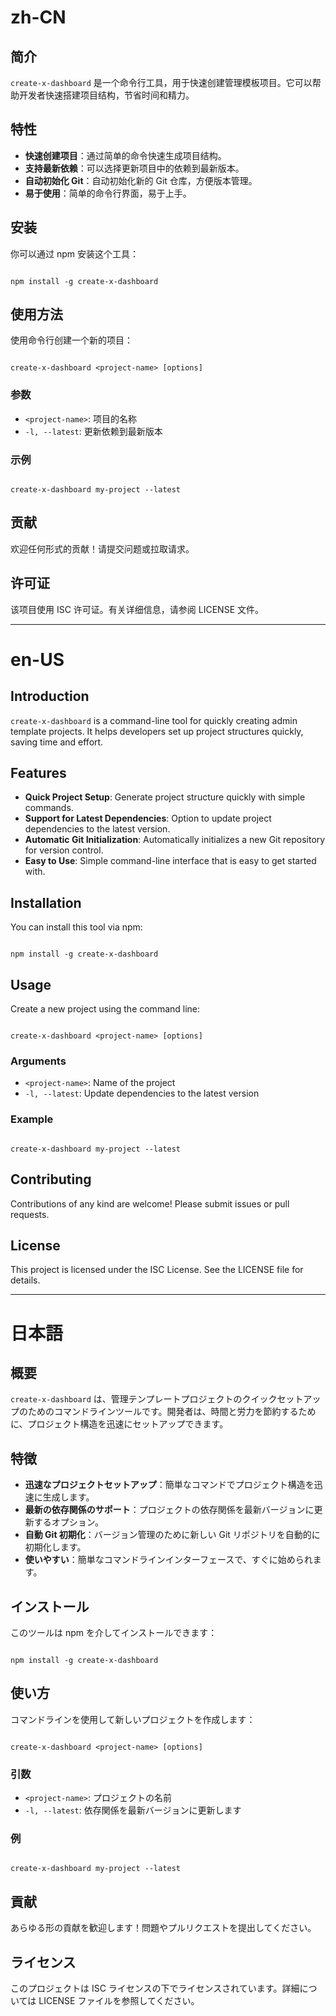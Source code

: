 # zh-CN

## 简介

`create-x-dashboard` 是一个命令行工具，用于快速创建管理模板项目。它可以帮助开发者快速搭建项目结构，节省时间和精力。

## 特性

- **快速创建项目**：通过简单的命令快速生成项目结构。
- **支持最新依赖**：可以选择更新项目中的依赖到最新版本。
- **自动初始化 Git**：自动初始化新的 Git 仓库，方便版本管理。
- **易于使用**：简单的命令行界面，易于上手。

## 安装

你可以通过 npm 安装这个工具：

```

npm install -g create-x-dashboard

```

## 使用方法

使用命令行创建一个新的项目：

```

create-x-dashboard <project-name> [options]

```

### 参数

- `<project-name>`: 项目的名称
- `-l, --latest`: 更新依赖到最新版本

### 示例

```

create-x-dashboard my-project --latest

```

## 贡献

欢迎任何形式的贡献！请提交问题或拉取请求。

## 许可证

该项目使用 ISC 许可证。有关详细信息，请参阅 LICENSE 文件。

---

# en-US

## Introduction

`create-x-dashboard` is a command-line tool for quickly creating admin template projects. It helps developers set up project structures quickly, saving time and effort.

## Features

- **Quick Project Setup**: Generate project structure quickly with simple commands.
- **Support for Latest Dependencies**: Option to update project dependencies to the latest version.
- **Automatic Git Initialization**: Automatically initializes a new Git repository for version control.
- **Easy to Use**: Simple command-line interface that is easy to get started with.

## Installation

You can install this tool via npm:

```

npm install -g create-x-dashboard

```

## Usage

Create a new project using the command line:

```

create-x-dashboard <project-name> [options]

```

### Arguments

- `<project-name>`: Name of the project
- `-l, --latest`: Update dependencies to the latest version

### Example

```

create-x-dashboard my-project --latest

```

## Contributing

Contributions of any kind are welcome! Please submit issues or pull requests.

## License

This project is licensed under the ISC License. See the LICENSE file for details.

---

# 日本語

## 概要

`create-x-dashboard` は、管理テンプレートプロジェクトのクイックセットアップのためのコマンドラインツールです。開発者は、時間と労力を節約するために、プロジェクト構造を迅速にセットアップできます。

## 特徴

- **迅速なプロジェクトセットアップ**：簡単なコマンドでプロジェクト構造を迅速に生成します。
- **最新の依存関係のサポート**：プロジェクトの依存関係を最新バージョンに更新するオプション。
- **自動 Git 初期化**：バージョン管理のために新しい Git リポジトリを自動的に初期化します。
- **使いやすい**：簡単なコマンドラインインターフェースで、すぐに始められます。

## インストール

このツールは npm を介してインストールできます：

```

npm install -g create-x-dashboard

```

## 使い方

コマンドラインを使用して新しいプロジェクトを作成します：

```

create-x-dashboard <project-name> [options]

```

### 引数

- `<project-name>`: プロジェクトの名前
- `-l, --latest`: 依存関係を最新バージョンに更新します

### 例

```

create-x-dashboard my-project --latest

```

## 貢献

あらゆる形の貢献を歓迎します！問題やプルリクエストを提出してください。

## ライセンス

このプロジェクトは ISC ライセンスの下でライセンスされています。詳細については LICENSE ファイルを参照してください。

```

```
